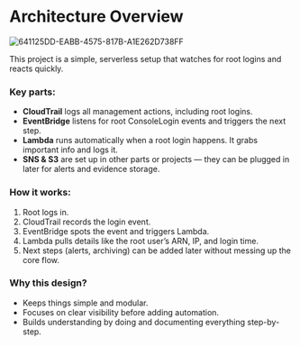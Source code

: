 # Architecture Overview
![641125DD-EABB-4575-817B-A1E262D738FF](https://github.com/user-attachments/assets/e33264c9-8d6d-4c9e-84c7-788aaae99b5d)

This project is a simple, serverless setup that watches for root logins and reacts quickly.

### Key parts:

- **CloudTrail** logs all management actions, including root logins.  
- **EventBridge** listens for root ConsoleLogin events and triggers the next step.  
- **Lambda** runs automatically when a root login happens. It grabs important info and logs it.  
- **SNS & S3** are set up in other parts or projects — they can be plugged in later for alerts and evidence storage.  

### How it works:

1. Root logs in.  
2. CloudTrail records the login event.  
3. EventBridge spots the event and triggers Lambda.  
4. Lambda pulls details like the root user’s ARN, IP, and login time.  
5. Next steps (alerts, archiving) can be added later without messing up the core flow.  

### Why this design?

- Keeps things simple and modular.  
- Focuses on clear visibility before adding automation.  
- Builds understanding by doing and documenting everything step-by-step.  

